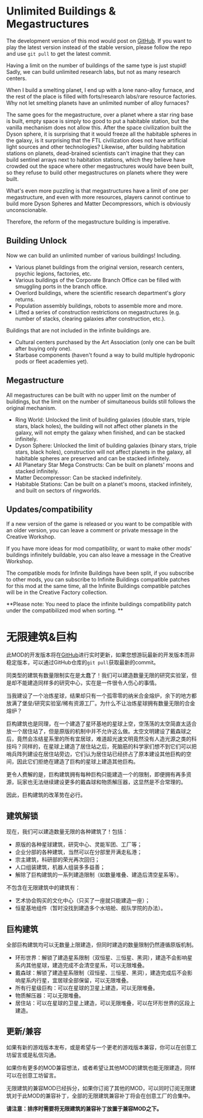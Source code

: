 # Unlimited Buildings & Megastructures

The development version of this mod would post on [GitHub](https://github.com/Lyther/UnlimitedBuildings). If you want to play the latest version instead of the stable version, please follow the repo and use `git pull` to get the latest commit.

Having a limit on the number of buildings of the same type is just stupid! Sadly, we can build unlimited research labs, but not as many research centers.

When I build a smelting planet, I end up with a lone nano-alloy furnace, and the rest of the place is filled with forts/research labs/rare resource factories. Why not let smelting planets have an unlimited number of alloy furnaces?

The same goes for the megastructure, over a planet where a star ring base is built, empty space is simply too good to put a habitable station, but the vanilla mechanism does not allow this. After the space civilization built the Dyson sphere, it is surprising that it would freeze all the habitable spheres in the galaxy, is it surprising that the FTL civilization does not have artificial light sources and other technologies? Likewise, after building habitation stations on planets, dead-brained scientists can't imagine that they can build sentinel arrays next to habitation stations, which they believe have crowded out the space where other megastructures would have been built, so they refuse to build other megastructures on planets where they were built.

What's even more puzzling is that megastructures have a limit of one per megastructure, and even with more resources, players cannot continue to build more Dyson Spheres and Matter Decompressors, which is obviously unconscionable.

Therefore, the reform of the megastructure building is imperative.

## Building Unlock

Now we can build an unlimited number of various buildings! Including.

* Various planet buildings from the original version, research centers, psychic legions, factories, etc.
* Various buildings of the Corporate Branch Office can be filled with smuggling ports in the branch office.
* Overlord buildings, where the scientific research department's glory returns.
* Population assembly buildings, robots to assemble more and more.
* Lifted a series of construction restrictions on megastructures (e.g. number of stacks, clearing galaxies after construction, etc.).

Buildings that are not included in the infinite buildings are.

* Cultural centers purchased by the Art Association (only one can be built after buying only one).
* Starbase components (haven't found a way to build multiple hydroponic pods or fleet academies yet).

## Megastructure

All megastructures can be built with no upper limit on the number of buildings, but the limit on the number of simultaneous builds still follows the original mechanism.

* Ring World: Unlocked the limit of building galaxies (double stars, triple stars, black holes), the building will not affect other planets in the galaxy, will not empty the galaxy when finished, and can be stacked infinitely.
* Dyson Sphere: Unlocked the limit of building galaxies (binary stars, triple stars, black holes), construction will not affect planets in the galaxy, all habitable spheres are preserved and can be stacked infinitely.
* All Planetary Star Mega Constructs: Can be built on planets' moons and stacked infinitely.
* Matter Decompressor: Can be stacked indefinitely.
* Habitable Stations: Can be built on a planet's moons, stacked infinitely, and built on sectors of ringworlds.

## Updates/compatibility

If a new version of the game is released or you want to be compatible with an older version, you can leave a comment or private message in the Creative Workshop.

If you have more ideas for mod compatibility, or want to make other mods' buildings infinitely buildable, you can also leave a message in the Creative Workshop.

The compatible mods for Infinite Buildings have been split, if you subscribe to other mods, you can subscribe to Infinite Buildings compatible patches for this mod at the same time, all the Infinite Buildings compatible patches will be in the Creative Factory collection.

**Please note: You need to place the infinite buildings compatibility patch under the compatibilized mod when sorting. **

# 无限建筑&巨构

此MOD的开发版本将在[GitHub](https://github.com/Lyther/UnlimitedBuildings)进行实时更新，如果您想游玩最新的开发版本而非稳定版本，可以通过GitHub仓库的`git pull`获取最新的commit。

同类型的建筑有数量限制实在是太蠢了！我们可以建造数量无限的研究实验室，但是却不能建造同样多的研究中心，实在是一件很令人伤心的事情。

当我建设了一个冶炼星球，结果却只有一个孤零零的纳米合金熔炉，余下的地方都放满了堡垒/研究实验室/稀有资源工厂。为什么不让冶炼星球拥有数量无限的合金熔炉？

巨构建筑也是同理，在一个建造了星环基地的星球上空，空荡荡的太空简直太适合放一个居住站了，但是原版的机制中并不允许这么做。太空文明建设了戴森球之后，竟然会冻结星系里的所有宜居球，难道超光速文明竟然没有人造光源之类的科技吗？同样的，在星球上建造了居住站之后，死脑筋的科学家们想不到它们可以把哨兵阵列建设在居住站旁边，它们认为居住站已经挤占了原本建设其他巨构的空间，因此它们拒绝在建造了巨构的星球上建造其他巨构。

更令人费解的是，巨构建筑拥有每种巨构只能建造一个的限制，即便拥有再多资源，玩家也无法继续建设更多的戴森球和物质解压器，这显然是不合常理的。

因此，巨构建筑的改革势在必行。

## 建筑解锁

现在，我们可以建造数量无限的各种建筑了！包括：

* 原版的各种星球建筑，研究中心、灵能军团、工厂等；
* 企业分部的各种建筑，当然可以在分部里开满走私港；
* 宗主建筑，科研部的荣光再次回归；
* 人口组装建筑，机器人组装多多益善；
* 解除了巨构建筑的一系列建造限制（如数量堆叠、建造后清空星系等）。

不包含在无限建筑中的建筑有：

* 艺术协会购买的文化中心（只买了一座就只能建造一座）；
* 恒星基地组件（暂时没找到建造多个水培舱、舰队学院的办法）。

## 巨构建筑

全部巨构建筑均可以无数量上限建造，但同时建造的数量限制仍然遵循原版机制。

* 环形世界：解锁了建造星系限制（双恒星、三恒星、黑洞），建造不会影响星系内其他星球，建造完成不会清空星系，可以无限堆叠。
* 戴森球：解锁了建造星系限制（双恒星、三恒星、黑洞），建造完成后不会影响星系内行星，宜居球全部保留，可以无限堆叠。
* 所有行星级巨构：可以在星球的卫星上建造，可以无限堆叠。
* 物质解压器：可以无限堆叠。
* 居住站：可以在星球的卫星上建造，可以无限堆叠，可以在环形世界的区段上建造。

## 更新/兼容

如果有新的游戏版本发布，或是希望与一个更老的游戏版本兼容，你可以在创意工坊留言或是私信沟通。

如果你有更多的MOD兼容想法，或者希望让其他MOD的建筑也能无限建造，同样可以在创意工坊留言。

无限建筑的兼容MOD已经拆分，如果你订阅了其他的MOD，可以同时订阅无限建筑对于此MOD的兼容补丁，全部的无限建筑兼容补丁将会在创意工厂的合集中。

**请注意：排序时需要将无限建筑的兼容补丁放置于兼容MOD之下。**